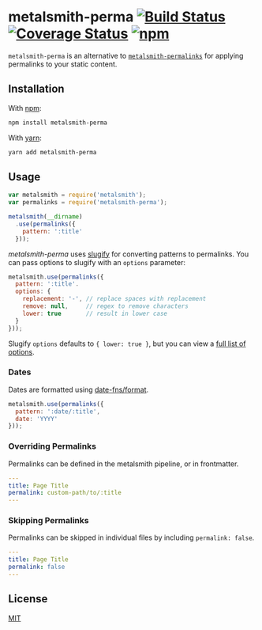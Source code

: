 # metalsmith-perma [![Build Status](https://travis-ci.org/scurker/metalsmith-perma.svg?branch=master)](https://travis-ci.org/scurker/metalsmith-perma) [![Coverage Status](https://coveralls.io/repos/scurker/metalsmith-perma/badge.svg?branch=master&service=github)](https://coveralls.io/github/scurker/metalsmith-perma?branch=master) [![npm](https://img.shields.io/npm/v/metalsmith-perma.svg?style=flat)](https://www.npmjs.com/package/metalsmith-perma)

`metalsmith-perma` is an alternative to [`metalsmith-permalinks`](https://github.com/segmentio/metalsmith-permalinks) for applying permalinks to your static content.

## Installation

With [npm](https://www.npmjs.com/):

```bash
npm install metalsmith-perma
```

With [yarn](https://yarnpkg.com):

```bash
yarn add metalsmith-perma
```

## Usage

```js
var metalsmith = require('metalsmith');
var permalinks = require('metalsmith-perma');

metalsmith(__dirname)
  .use(permalinks({
    pattern: ':title'
  }));
```

*metalsmith-perma* uses [slugify](https://github.com/simov/slugify) for converting patterns to permalinks. You can pass options to slugify with an `options` parameter:

```js
metalsmith.use(permalinks({
  pattern: ':title'.
  options: {
    replacement: '-', // replace spaces with replacement
    remove: null,     // regex to remove characters
    lower: true       // result in lower case
  }
}));
```

Slugify `options` defaults to `{ lower: true }`, but you can view a [full list of options](https://github.com/simov/slugify#options).


### Dates

Dates are formatted using [date-fns/format](https://date-fns.org/docs/format).

```js
metalsmith.use(permalinks({
  pattern: ':date/:title',
  date: 'YYYY'
}));
```

### Overriding Permalinks

Permalinks can be defined in the metalsmith pipeline, or in frontmatter.

```yaml
---
title: Page Title
permalink: custom-path/to/:title
---
```

### Skipping Permalinks

Permalinks can be skipped in individual files by including `permalink: false`.

```yaml
---
title: Page Title
permalink: false
---
```

## License

[MIT](/license)

